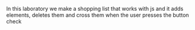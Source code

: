 In this laboratory we make a shopping list that works with js and it adds elements, deletes them and cross them when the user presses the button check